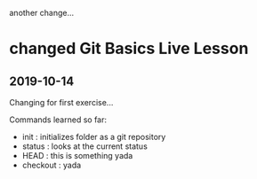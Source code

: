 another change...
# changed Git Basics Live Lesson

## 2019-10-14

Changing for first exercise...

Commands learned so far:

- init : initializes folder as a git repository
- status : looks at the current status
- HEAD : this is something yada
- checkout : yada
